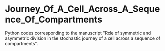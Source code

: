 # Journey_Of_A_Cell_Across_A_Sequence_Of_Compartments
Python codes corresponding to the manuscript "Role of symmetric and asymmetric division in the stochastic journey of a cell across a sequence of compartments".
